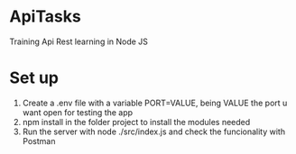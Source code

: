 # ApiTasks
Training Api Rest learning in Node JS

# Set up
1. Create a .env file with a variable PORT=VALUE, being VALUE the port u want open for testing the app
2. npm install in the folder project to install the modules needed
3. Run the server with node ./src/index.js and check the funcionality with Postman
